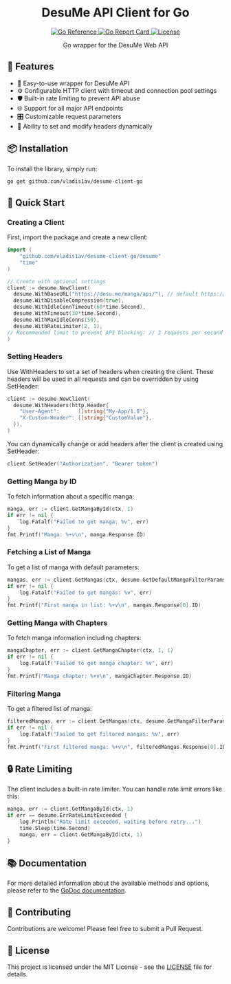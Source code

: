 <h1 align="center">DesuMe API Client for Go</h1>

<p align="center">
  <a href="https://pkg.go.dev/github.com/vladis1av/desume-client-go">
    <img src="https://pkg.go.dev/badge/github.com/vladis1av/desume-client-go.svg" alt="Go Reference">
  </a>
  <a href="https://goreportcard.com/report/github.com/vladis1av/desume-client-go">
    <img src="https://goreportcard.com/badge/github.com/vladis1av/desume-client-go" alt="Go Report Card">
  </a>
  <a href="https://github.com/vladis1av/desume-client-go/blob/main/LICENSE">
    <img src="https://img.shields.io/github/license/vladis1av/desume-client-go" alt="License">
  </a>
</p>

<p align="center">
  Go wrapper for the DesuMe Web API
</p>

## 🚀 Features

- 🔄 Easy-to-use wrapper for DesuMe API
- ⚙️ Configurable HTTP client with timeout and connection pool settings
- 🛡️ Built-in rate limiting to prevent API abuse
- 🌐 Support for all major API endpoints
- 🎛️ Customizable request parameters
- 📝 Ability to set and modify headers dynamically

## 📦 Installation

To install the library, simply run:

```bash
go get github.com/vladis1av/desume-client-go
```

## 🏁 Quick Start

### Creating a Client

First, import the package and create a new client:

```go
import (
    "github.com/vladis1av/desume-client-go/desume"
    "time"
)

// Create with optional settings
client := desume.NewClient(
  desume.WithBaseURL("https://desu.me/manga/api/"), // default https://desu.win/manga/api/
  desume.WithDisableCompression(true),
  desume.WithIdleConnTimeout(60*time.Second),
  desume.WithTimeout(30*time.Second),
  desume.WithMaxIdleConns(50),
  desume.WithRateLimiter(2, 1),
// Recommended limit to prevent API blocking: // 3 requests per second with the possibility of briefly exceeding 1 request
)
```

### Setting Headers

Use WithHeaders to set a set of headers when creating the client. These headers will be used in all requests and can be overridden by using SetHeader:

```go
client := desume.NewClient(
  desume.WithHeaders(http.Header{
    "User-Agent":      []string{"My-App/1.0"},
    "X-Custom-Header": []string{"CustomValue"},
  }),
)
```
You can dynamically change or add headers after the client is created using SetHeader:

```go
client.SetHeader("Authorization", "Bearer token")
```
### Getting Manga by ID

To fetch information about a specific manga:

```go
manga, err := client.GetMangaById(ctx, 1)
if err != nil {
    log.Fatalf("Failed to get manga: %v", err)
}
fmt.Printf("Manga: %+v\n", manga.Response.ID)
```

### Fetching a List of Manga

To get a list of manga with default parameters:

```go
mangas, err := client.GetMangas(ctx, desume.GetDefaultMangaFilterParams())
if err != nil {
    log.Fatalf("Failed to get mangas: %v", err)
}
fmt.Printf("First manga in list: %+v\n", mangas.Response[0].ID)
```

### Getting Manga with Chapters

To fetch manga information including chapters:

```go
mangaChapter, err := client.GetMangaChapter(ctx, 1, 1)
if err != nil {
    log.Fatalf("Failed to get manga chapter: %v", err)
}
fmt.Printf("Manga chapter: %+v\n", mangaChapter.Response.ID)
```

### Filtering Manga

To get a filtered list of manga:

```go
filteredMangas, err := client.GetMangas(ctx, desume.GetMangaFilterParams("1", "5", desume.OrderByUpdated, desume.KindManga, "game", "bleach"))
if err != nil {
    log.Fatalf("Failed to get filtered mangas: %v", err)
}
fmt.Printf("First filtered manga: %+v\n", filteredMangas.Response[0].ID)
```

## 🔒 Rate Limiting

The client includes a built-in rate limiter. You can handle rate limit errors like this:

```go
manga, err := client.GetMangaById(ctx, 1)
if err == desume.ErrRateLimitExceeded {
    log.Println("Rate limit exceeded, waiting before retry...")
    time.Sleep(time.Second)
    manga, err = client.GetMangaById(ctx, 1)
}
```

## 📚 Documentation

For more detailed information about the available methods and options, please refer to the [GoDoc documentation](https://pkg.go.dev/github.com/vladis1av/desume-client-go).

## 🤝 Contributing

Contributions are welcome! Please feel free to submit a Pull Request.

## 📄 License

This project is licensed under the MIT License - see the [LICENSE](LICENSE) file for details.
